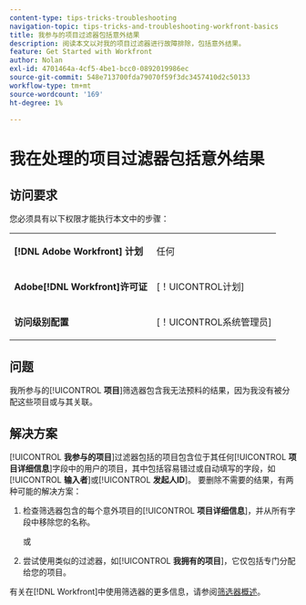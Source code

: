 ```yaml
---
content-type: tips-tricks-troubleshooting
navigation-topic: tips-tricks-and-troubleshooting-workfront-basics
title: 我参与的项目过滤器包括意外结果
description: 阅读本文以对我的项目过滤器进行故障排除，包括意外结果。
feature: Get Started with Workfront
author: Nolan
exl-id: 4701464a-4cf5-4be1-bcc0-0892019986ec
source-git-commit: 548e713700fda79070f59f3dc3457410d2c50133
workflow-type: tm+mt
source-wordcount: '169'
ht-degree: 1%

---
```


# 我在处理的项目过滤器包括意外结果

## 访问要求

您必须具有以下权限才能执行本文中的步骤：

<table style="table-layout:auto"> 
 <col> 
 <col> 
 <tbody> 
  <tr> 
   <td role="rowheader"><strong>[!DNL Adobe Workfront] 计划</strong></td> 
   <td> <p>任何</p> </td> 
  </tr> 
  <tr> 
   <td role="rowheader"><strong>Adobe[!DNL Workfront]许可证</strong></td> 
   <td> <p>[！UICONTROL计划] </p> </td> 
  </tr> 
  <tr> 
   <td role="rowheader"><strong>访问级别配置</strong></td> 
   <td> <p>[！UICONTROL系统管理员]</p> </td> 
  </tr> 
 </tbody> 
</table>

## 问题

我所参与的&#x200B;[!UICONTROL **项目**]&#x200B;筛选器包含我无法预料的结果，因为我没有被分配这些项目或与其关联。

## 解决方案

[!UICONTROL **我参与的项目**]&#x200B;过滤器包括的项目包含位于其任何&#x200B;[!UICONTROL **项目详细信息**]&#x200B;字段中的用户的项目，其中包括容易错过或自动填写的字段，如&#x200B;[!UICONTROL **输入者**]&#x200B;或&#x200B;[!UICONTROL **发起人ID**]。 要删除不需要的结果，有两种可能的解决方案：

1. 检查筛选器包含的每个意外项目的&#x200B;[!UICONTROL **项目详细信息**]，并从所有字段中移除您的名称。

   或

1. 尝试使用类似的过滤器，如&#x200B;[!UICONTROL **我拥有的项目**]，它仅包括专门分配给您的项目。

有关在[!DNL Workfront]中使用筛选器的更多信息，请参阅[筛选器概述](/help/quicksilver/reports-and-dashboards/reports/reporting-elements/filters-overview.md)。

